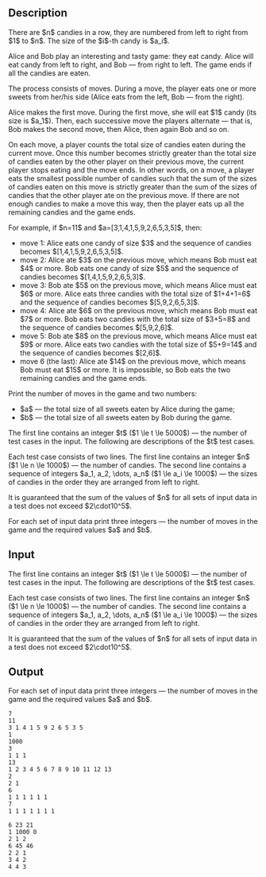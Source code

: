 ## Description

<div><p>There are $n$ candies in a row, they are numbered from left to right from $1$ to $n$. The size of the $i$-th candy is $a_i$.</p><p>Alice and Bob play an interesting and tasty game: they eat candy. Alice will eat candy <span class="tex-font-style-bf">from left to right</span>, and Bob — <span class="tex-font-style-bf">from right to left</span>. The game ends if all the candies are eaten.</p><p>The process consists of moves. During a move, the player eats one or more sweets from her/his side (Alice eats from the left, Bob — from the right).</p><p>Alice makes the first move. During the first move, she will eat $1$ candy (its size is $a_1$). Then, each successive move the players alternate — that is, Bob makes the second move, then Alice, then again Bob and so on.</p><p>On each move, a player counts the total size of candies eaten during the current move. Once this number becomes strictly greater than the total size of candies eaten by the other player on their previous move, the current player stops eating and the move ends. In other words, on a move, a player eats the smallest possible number of candies such that the sum of the sizes of candies eaten on this move is <span class="tex-font-style-bf">strictly greater</span> than the sum of the sizes of candies that the other player ate on the <span class="tex-font-style-bf">previous</span> move. If there are not enough candies to make a move this way, then the player eats up all the remaining candies and the game ends.</p><p>For example, if $n=11$ and $a=[3,1,4,1,5,9,2,6,5,3,5]$, then:</p><ul> <li> move 1: Alice eats one candy of size $3$ and the sequence of candies becomes $[1,4,1,5,9,2,6,5,3,5]$. </li><li> move 2: Alice ate $3$ on the previous move, which means Bob must eat $4$ or more. Bob eats one candy of size $5$ and the sequence of candies becomes $[1,4,1,5,9,2,6,5,3]$. </li><li> move 3: Bob ate $5$ on the previous move, which means Alice must eat $6$ or more. Alice eats three candies with the total size of $1+4+1=6$ and the sequence of candies becomes $[5,9,2,6,5,3]$. </li><li> move 4: Alice ate $6$ on the previous move, which means Bob must eat $7$ or more. Bob eats two candies with the total size of $3+5=8$ and the sequence of candies becomes $[5,9,2,6]$. </li><li> move 5: Bob ate $8$ on the previous move, which means Alice must eat $9$ or more. Alice eats two candies with the total size of $5+9=14$ and the sequence of candies becomes $[2,6]$. </li><li> move 6 (the last): Alice ate $14$ on the previous move, which means Bob must eat $15$ or more. It is impossible, so Bob eats the two remaining candies and the game ends. </li></ul><p>Print the number of moves in the game and two numbers:</p><ul> <li> $a$ — the total size of all sweets eaten by Alice during the game; </li><li> $b$ — the total size of all sweets eaten by Bob during the game. </li></ul></div><div class="input-specification"><p>The first line contains an integer $t$ ($1 \le t \le 5000$) — the number of test cases in the input. The following are descriptions of the $t$ test cases.</p><p>Each test case consists of two lines. The first line contains an integer $n$ ($1 \le n \le 1000$) — the number of candies. The second line contains a sequence of integers $a_1, a_2, \dots, a_n$ ($1 \le a_i \le 1000$) — the sizes of candies in the order they are arranged from left to right.</p><p>It is guaranteed that the sum of the values of $n$ for all sets of input data in a test does not exceed $2\cdot10^5$.</p></div><div class="output-specification"><p>For each set of input data print three integers — the number of moves in the game and the required values $a$ and $b$.</p></div>

## Input

<p>The first line contains an integer $t$ ($1 \le t \le 5000$) — the number of test cases in the input. The following are descriptions of the $t$ test cases.</p><p>Each test case consists of two lines. The first line contains an integer $n$ ($1 \le n \le 1000$) — the number of candies. The second line contains a sequence of integers $a_1, a_2, \dots, a_n$ ($1 \le a_i \le 1000$) — the sizes of candies in the order they are arranged from left to right.</p><p>It is guaranteed that the sum of the values of $n$ for all sets of input data in a test does not exceed $2\cdot10^5$.</p>

## Output

<p>For each set of input data print three integers — the number of moves in the game and the required values $a$ and $b$.</p>





```input1
7
11
3 1 4 1 5 9 2 6 5 3 5
1
1000
3
1 1 1
13
1 2 3 4 5 6 7 8 9 10 11 12 13
2
2 1
6
1 1 1 1 1 1
7
1 1 1 1 1 1 1
```




```output1
6 23 21
1 1000 0
2 1 2
6 45 46
2 2 1
3 4 2
4 4 3
```


